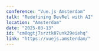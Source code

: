 ```yaml
---
conference: "Vue.js Amsterdam"
talk: "Redefining DevRel with AI"
location: "Amsterdam"
date: "2025-03-13"
id: "cm0qgtj7srztk07unk29eiehq"
link: "https://vuejs.amsterdam/"
---
```


